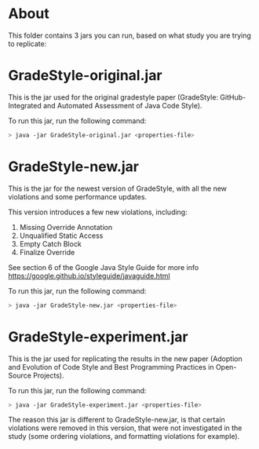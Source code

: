 # About
This folder contains 3 jars you can run, based on what study you are trying to replicate:

# GradeStyle-original.jar
This is the jar used for the original gradestyle paper (GradeStyle: GitHub-Integrated and Automated Assessment of Java Code Style).

To run this jar, run the following command:
```bash
> java -jar GradeStyle-original.jar <properties-file>
```

# GradeStyle-new.jar
This is the jar for the newest version of GradeStyle, with all the new violations and some performance updates.

This version introduces a few new violations, including:
1. Missing Override Annotation
2. Unqualified Static Access
3. Empty Catch Block
4. Finalize Override

See section 6 of the Google Java Style Guide for more info 
https://google.github.io/styleguide/javaguide.html


To run this jar, run the following command:
```bash
> java -jar GradeStyle-new.jar <properties-file>
```


# GradeStyle-experiment.jar
This is the jar used for replicating the results in the new paper (Adoption and Evolution of Code Style and Best Programming Practices in Open-Source Projects).

To run this jar, run the following command:
```bash
> java -jar GradeStyle-experiment.jar <properties-file>
```
The reason this jar is different to GradeStyle-new.jar, is that certain violations were removed in this version, that were not investigated in the study (some ordering violations, and formatting violations for example).



